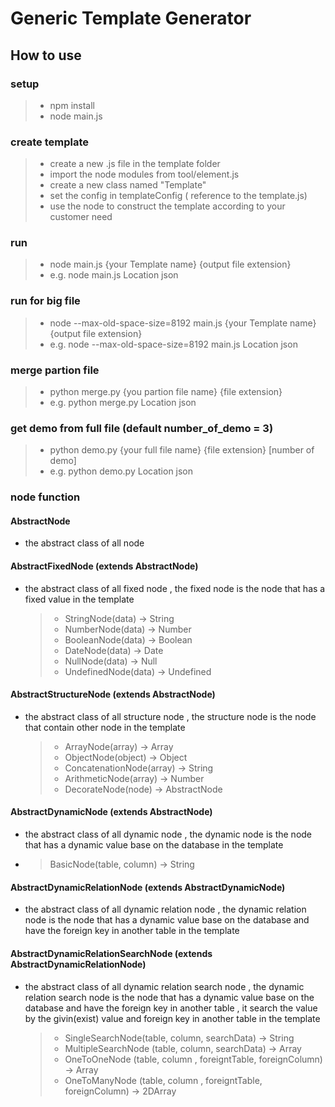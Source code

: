 # Generic Template Generator

## How to use

### setup

> -   npm install
> -   node main.js

### create template

> -   create a new .js file in the template folder
> -   import the node modules from tool/element.js
> -   create a new class named "Template"
> -   set the config in templateConfig ( reference to the template.js)
> -   use the node to construct the template according to your customer need

### run

> -   node main.js {your Template name} {output file extension}
> -   e.g. node main.js Location json

### run for big file

> -   node --max-old-space-size=8192 main.js {your Template name} {output file extension}
> -   e.g. node --max-old-space-size=8192 main.js Location json

### merge partion file

> -   python merge.py {you partion file name} {file extension}
> -   e.g. python merge.py Location json

### get demo from full file (default number_of_demo = 3)

> -   python demo.py {your full file name} {file extension} [number of demo]
> -   e.g. python demo.py Location json

### node function

#### AbstractNode

-   the abstract class of all node

#### AbstractFixedNode (extends AbstractNode)

-   the abstract class of all fixed node , the fixed node is the node that has a fixed value in the template
    > -   StringNode(data) -> String
    > -   NumberNode(data) -> Number
    > -   BooleanNode(data) -> Boolean
    > -   DateNode(data) -> Date
    > -   NullNode(data) -> Null
    > -   UndefinedNode(data) -> Undefined

#### AbstractStructureNode (extends AbstractNode)

-   the abstract class of all structure node , the structure node is the node that contain other node in the template
    > -   ArrayNode(array) -> Array
    > -   ObjectNode(object) -> Object
    > -   ConcatenationNode(array) -> String
    > -   ArithmeticNode(array) -> Number
    > -   DecorateNode(node) -> AbstractNode

#### AbstractDynamicNode (extends AbstractNode)

-   the abstract class of all dynamic node , the dynamic node is the node that has a dynamic value base on the database in the template

-   > BasicNode(table, column) -> String

#### AbstractDynamicRelationNode (extends AbstractDynamicNode)

-   the abstract class of all dynamic relation node , the dynamic relation node is the node that has a dynamic value base on the database and have the foreign key in another table in the template

#### AbstractDynamicRelationSearchNode (extends AbstractDynamicRelationNode)

-   the abstract class of all dynamic relation search node , the dynamic relation search node is the node that has a dynamic value base on the database and have the foreign key in another table , it search the value by the givin(exist) value and foreign key in another table in the template
    > -   SingleSearchNode(table, column, searchData) -> String
    > -   MultipleSearchNode (table, column, searchData) -> Array
    > -   OneToOneNode (table, column , foreigntTable, foreignColumn) -> Array
    > -   OneToManyNode (table, column , foreigntTable, foreignColumn) -> 2DArray
